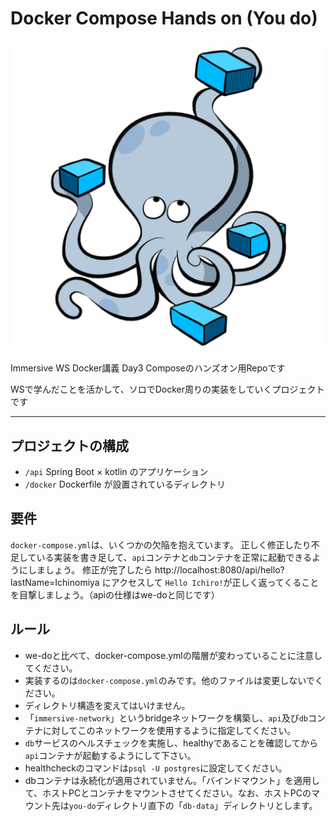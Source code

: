 # Docker Compose Hands on (You do)

![img.png](../compose.png)

Immersive WS Docker講義 Day3 Composeのハンズオン用Repoです

WSで学んだことを活かして、ソロでDocker周りの実装をしていくプロジェクトです

___

## プロジェクトの構成
- `/api` Spring Boot × kotlin のアプリケーション
- `/docker` Dockerfile が設置されているディレクトリ

## 要件

`docker-compose.yml`は、いくつかの欠陥を抱えています。
正しく修正したり不足している実装を書き足して、`api`コンテナと`db`コンテナを正常に起動できるようにしましょう。
修正が完了したら http://localhost:8080/api/hello?lastName=Ichinomiya にアクセスして
`Hello Ichiro!`が正しく返ってくることを目撃しましょう。（apiの仕様はwe-doと同じです）

## ルール

- we-doと比べて、docker-compose.ymlの階層が変わっていることに注意してください。
- 実装するのは`docker-compose.yml`のみです。他のファイルは変更しないでください。
- ディレクトリ構造を変えてはいけません。
- 「`immersive-network`」というbridgeネットワークを構築し、`api`及び`db`コンテナに対してこのネットワークを使用するように指定してください。
- `db`サービスのヘルスチェックを実施し、healthyであることを確認してから`api`コンテナが起動するようにして下さい。 
- healthcheckのコマンドは`psql -U postgres`に設定してください。
- dbコンテナは永続化が適用されていません。「バインドマウント」を適用して、ホストPCとコンテナをマウントさせてください。なお、ホストPCのマウント先は`you-do`ディレクトリ直下の「`db-data`」ディレクトリとします。